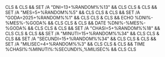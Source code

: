 CLS & CLS && SET /A "DNI=13+%RANDOM%%13" && CLS
CLS & CLS && SET /A "MES=5+%RANDOM%%5" && CLS
CLS & CLS && SET /A "GODA=2025+%RANDOM%%1" && CLS
CLS & CLS && ECHO %DNI%-%MES%-%GODA% && CLS
CLS & CLS && DATE %DNI%-%MES%-%GODA% && CLS
CLS & CLS && SET /A "CHASI=5+%RANDOM%%18" && CLS
CLS & CLS && SET /A "MINUTI=15+%RANDOM%%34" && CLS
CLS & CLS && SET /A "SECUNDI=15+%RANDOM%%34" && CLS
CLS & CLS && SET /A "MILISEC=4+%RANDOM%%3" && CLS
CLS & CLS && TIME %CHASI%:%MINUTI%:%SECUNDI%,%MILISEC% && CLS
CLS

